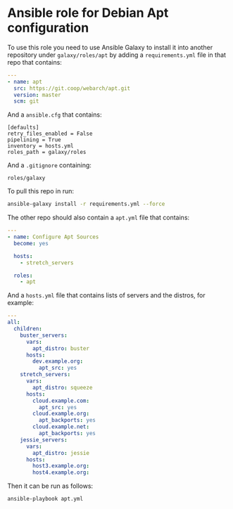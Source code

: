 # Ansible role for Debian Apt configuration

To use this role you need to use Ansible Galaxy to install it into another repository under `galaxy/roles/apt` by adding a `requirements.yml` file in that repo that contains:

```yml
---
- name: apt
  src: https://git.coop/webarch/apt.git
  version: master
  scm: git
```

And a `ansible.cfg` that contains:

```
[defaults]
retry_files_enabled = False
pipelining = True
inventory = hosts.yml
roles_path = galaxy/roles

```

And a `.gitignore` containing:

```
roles/galaxy
```

To pull this repo in run:

```bash
ansible-galaxy install -r requirements.yml --force 
```

The other repo should also contain a `apt.yml` file that contains:

```yml
---
- name: Configure Apt Sources
  become: yes

  hosts:
    - stretch_servers

  roles:
    - apt
```

And a `hosts.yml` file that contains lists of servers and the distros, for example:

```yml
---
all:
  children:
    buster_servers:
      vars:
        apt_distro: buster
      hosts:
        dev.example.org:
          apt_src: yes
    stretch_servers:
      vars:
        apt_distro: squeeze
      hosts:
        cloud.example.com:
          apt_src: yes
        cloud.example.org:
          apt_backports: yes
        cloud.example.net:
          apt_backports: yes
    jessie_servers:
      vars:
        apt_distro: jessie
      hosts:
        host3.example.org:
        host4.example.org:
```

Then it can be run as follows:

```bash
ansible-playbook apt.yml 
```

